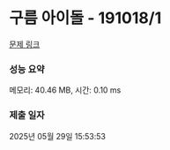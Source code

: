 # 구름 아이돌 - 191018/1 

[문제 링크](https://level.goorm.io/exam/191018/%EA%B5%AC%EB%A6%84-%EC%95%84%EC%9D%B4%EB%8F%8C/quiz/1) 

### 성능 요약

메모리: 40.46 MB, 시간: 0.10 ms

### 제출 일자

2025년 05월 29일 15:53:53

